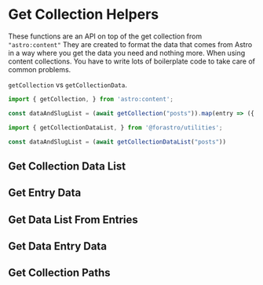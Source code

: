 # Get Collection Helpers

These functions are an API on top of the get collection from `"astro:content"`
They are created to format the data that comes from Astro in a way where you
get the data you need and nothing more. When using content collections.
You have to write lots of boilerplate code to take care of common problems.

`getCollection` vs `getCollectionData`.

```ts
import { getCollection, } from 'astro:content';

const dataAndSlugList = (await getCollection("posts")).map(entry => ({ slug: entry.slug, ...entry.data }))
```

```ts
import { getCollectionDataList, } from '@forastro/utilities';

const dataAndSlugList = (await getCollectionDataList("posts"))
```

## Get Collection Data List

## Get Entry Data

## Get Data List From Entries

## Get Data Entry Data

## Get Collection Paths

